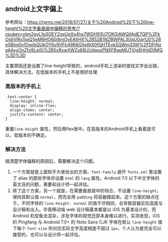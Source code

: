 ## android上文字偏上

参考网址：https://rprns.me/2018/07/27/关于%20Android%20下%20line-height%20文字垂直居中偏移的思考/?nsukey=viim2gyL1g3OEY2gxUeXs4hs7WGH93U7OKGjAWQiIAdE7QP%2FkOidiVlRx5ipQ1jeM6HO60j8mOyEAltHX%2BS2B1NZBWPAL30qUGqrfJ0%2Be0BIm0o1OwjbQUkOY6v9VFb4968GXeRtX0fQHTEykSQWm33W%2FDFjNzeAAysOnZfv9LeISi%2B5xRxwXWZs88UUdppzPNXFBgpMUTj0g5HHdDlNfQ%3D%3D



主要原因还是设置了line-height导致的，android手机上渲染时查找文字会出错，具体解决方法，在低版本的手机上不是很好处理.



### 高版本的手机上

```
.text-center {
  line-height: normal;
  display: inline-flex;
  align-items: center;
  justify-content: center;
}
```

重置`line-height` 属性，然后用flex居中。在高版本的Android手机上看着是可以，低版本的不确定。



### 解决方法

搞清楚字体偏移的原因后，需要解决这个问题。

1. 一个方案就是上面知乎大佬给出的方案。`font-family` 避开 `fonts.xml` 里设置了 alias 的那些字体并设置 `html` 的 `lang` 属性。Android 7.0 以下中文字体的英文丑的问题，需要和设计师一起评估。
2. 除了这个方案，另一个就是，在需要垂直居中的场合，不设置 `line-height`，保持其默认值 `normal`，而完全用 `padding` 将容器撑起来。这个方案的缺点在于，不同字体的 `line-height: normal` 的值不尽相同，会导致容器实际高度与设计稿有出入。毕竟移动端 web 设计稿基本都是以 iOS 为基准设计的，而 Android 机型鱼龙混杂，涉及字体的视觉还原本身难以进行。实测发现，iOS 的 Pingfang 与 Android 7.0+ 的 Noto Sans CJK 字体在默认 `line-height` 值下每个 `font-size` 所对应实际文字高度相差不超过 `1px`，个人认为是完全可以接受的，也可以与设计师一起评估。
